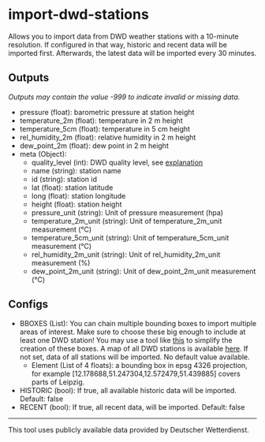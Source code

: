 # import-dwd-stations

Allows you to import data from DWD weather stations with a 10-minute resolution. If configured in that way, historic and recent data will be imported first.
Afterwards, the latest data will be imported every 30 minutes.

## Outputs
*Outputs may contain the value -999 to indicate invalid or missing data.*
* pressure (float): barometric pressure at station height
* temperature_2m (float): temperature in 2 m height
* temperature_5cm (float): temperature in 5 cm height
* rel_humidity_2m (float): relative humidity in 2 m height
* dew_point_2m (float): dew point in 2 m height
* meta (Object): 
  + quality_level (int): DWD quality level, see [explanation](https://www.dwd.de/DE/leistungen/klimadatendeutschland/qualitaetsniveau.html)
  + name (string): station name
  + id (string): station id
  + lat (float): station latitude
  + long (float): station longitude
  + height (float): station height
  + pressure_unit (string): Unit of pressure measurement (hpa)
  + temperature_2m_unit (string): Unit of temperature_2m_unit measurement (°C)
  + temperature_5cm_unit (string): Unit of temperature_5cm_unit measurement (°C)
  + rel_humidity_2m_unit (string): Unit of rel_humidity_2m_unit measurement (%)
  + dew_point_2m_unit (string): Unit of dew_point_2m_unit measurement (°C)

## Configs
 * BBOXES (List): You can chain multiple bounding boxes to import multiple areas of interest. Make sure to choose these big enough to include at least one DWD station!
   You may use a tool like [this](http://bboxfinder.com/#51.294988,12.319794,51.370066,12.456779) to simplify the creation of these boxes.
   A map of all DWD stations is available [here](https://www.dwd.de/DE/leistungen/klimadatendeutschland/mnetzkarten/messnetz_tu.pdf?__blob=publicationFile&v=12).
   If not set, data of all stations will be imported. No default value available.
   +  Element (List of 4 floats): a bounding box in epsg 4326 projection, for example [12.178688,51.247304,12.572479,51.439885] covers parts of Leipzig.
 * HISTORIC (bool): If true, all available historic data will be imported. Default: false
 * RECENT (bool): If true, all recent data, will be imported. Default: false

---

This tool uses publicly available data provided by Deutscher Wetterdienst.

